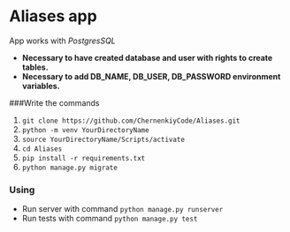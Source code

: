 # Aliases app

App works with *PostgresSQL*<br/> 
 - **Necessary to have created database 
   and user with rights to create tables.**
 - **Necessary to add DB_NAME, DB_USER, DB_PASSWORD 
environment variables.**

###Write the commands

1. `git clone https://github.com/ChernenkiyCode/Aliases.git`
2. `python -m venv YourDirectoryName`
3. `source YourDirectoryName/Scripts/activate`
4. `cd Aliases`
5. `pip install -r requirements.txt`
6. `python manage.py migrate`

### Using

- Run server with command `python manage.py runserver`
- Run tests with command `python manage.py test`
